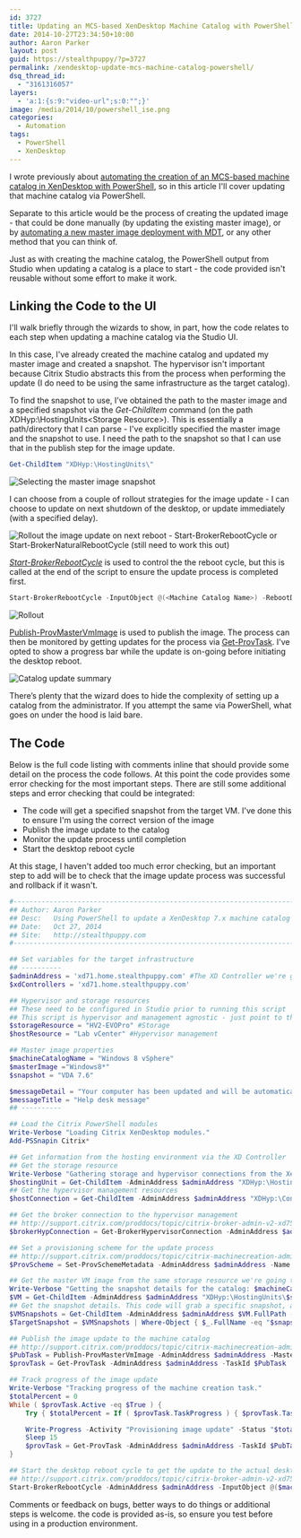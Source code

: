 ```yaml
---
id: 3727
title: Updating an MCS-based XenDesktop Machine Catalog with PowerShell
date: 2014-10-27T23:34:50+10:00
author: Aaron Parker
layout: post
guid: https://stealthpuppy/?p=3727
permalink: /xendesktop-update-mcs-machine-catalog-powershell/
dsq_thread_id:
  - "3161316057"
layers:
  - 'a:1:{s:9:"video-url";s:0:"";}'
image: /media/2014/10/powershell_ise.png
categories:
  - Automation
tags:
  - PowerShell
  - XenDesktop
---
```

I wrote previously about [automating the creation of an MCS-based machine catalog in XenDesktop with PowerShell]({{site.baseurl}}/xendesktop-mcs-machine-catalog-powershell/), so in this article I'll cover updating that machine catalog via PowerShell.

Separate to this article would be the process of creating the updated image - that could be done manually (by updating the existing master image), or by [automating a new master image deployment with MDT]({{site.baseurl}}/briforum-2014-hands-off-my-gold-image-the-slides/), or any other method that you can think of.

Just as with creating the machine catalog, the PowerShell output from Studio when updating a catalog is a place to start - the code provided isn't reusable without some effort to make it work.

## Linking the Code to the UI

I'll walk briefly through the wizards to show, in part, how the code relates to each step when updating a machine catalog via the Studio UI.

In this case, I've already created the machine catalog and updated my master image and created a snapshot. The hypervisor isn't important because Citrix Studio abstracts this from the process when performing the update (I do need to be using the same infrastructure as the target catalog).

To find the snapshot to use, I’ve obtained the path to the master image and a specified snapshot via the _Get-ChildItem_ command (on the path XDHyp:\HostingUnits\<Storage Resource>). This is essentially a path/directory that I can parse - I've explicitly specified the master image and the snapshot to use. I need the path to the snapshot so that I can use that in the publish step for the image update.

```powershell
Get-ChildItem "XDHyp:\HostingUnits\"
```

![Selecting the master image snapshot]({{site.baseurl}}/media/2014/10/01-Master-Image.png)

I can choose from a couple of rollout strategies for the image update - I can choose to update on next shutdown of the desktop, or update immediately (with a specified delay).

![Rollout the image update on next reboot - Start-BrokerRebootCycle or Start-BrokerNaturalRebootCycle (still need to work this out)]({{site.baseurl}}/media/2014/10/02-Rollout-01.png)

_[Start-BrokerRebootCycle](http://support.citrix.com/proddocs/topic/citrix-broker-admin-v2-xd75/start-brokerrebootcycle-xd75.html)_ is used to control the the reboot cycle, but this is called at the end of the script to ensure the update process is completed first.

```powershell
Start-BrokerRebootCycle -InputObject @(<Machine Catalog Name>) -RebootDuration 120 -WarningDuration 15 -WarningMessage <message> -WarningTitle <message>
```

![Rollout]({{site.baseurl}}/media/2014/10/02-Rollout-02.png)

[Publish-ProvMasterVmImage](http://support.citrix.com/proddocs/topic/citrix-machinecreation-admin-v2-xd75/publish-provmastervmimage-xd75.html) is used to publish the image. The process can then be monitored by getting updates for the process via [Get-ProvTask]("http://support.citrix.com/proddocs/topic/citrix-machinecreation-admin-v2-xd75/get-provtask-xd75.html). I've opted to show a progress bar while the update is on-going before initiating the desktop reboot.

![Catalog update summary]({{site.baseurl}}/media/2014/10/04-Summary.png)

There’s plenty that the wizard does to hide the complexity of setting up a catalog from the administrator. If you attempt the same via PowerShell, what goes on under the hood is laid bare.

## The Code

Below is the full code listing with comments inline that should provide some detail on the process the code follows. At this point the code provides some error checking for the most important steps. There are still some additional steps and error checking that could be integrated:

  * The code will get a specified snapshot from the target VM. I've done this to ensure I'm using the correct version of the image
  * Publish the image update to the catalog
  * Monitor the update process until completion
  * Start the desktop reboot cycle

At this stage, I haven't added too much error checking, but an important step to add will be to check that the image update process was successful and rollback if it wasn't.

```powershell
#---------------------------------------------------------------------------
## Author: Aaron Parker
## Desc:   Using PowerShell to update a XenDesktop 7.x machine catalog 
## Date:   Oct 27, 2014
## Site:   http://stealthpuppy.com
#---------------------------------------------------------------------------

## Set variables for the target infrastructure
## ----------
$adminAddress = 'xd71.home.stealthpuppy.com' #The XD Controller we're going to execute against
$xdControllers = 'xd71.home.stealthpuppy.com'

## Hypervisor and storage resources
## These need to be configured in Studio prior to running this script
## This script is hypervisor and management agnostic - just point to the right infrastructure
$storageResource = "HV2-EVOPro" #Storage
$hostResource = "Lab vCenter" #Hypervisor management

## Master image properties
$machineCatalogName = "Windows 8 vSphere"
$masterImage ="Windows8*"
$snapshot = "VDA 7.6"

$messageDetail = "Your computer has been updated and will be automatically restarted in 15 minutes."
$messageTitle = "Help desk message"
## ----------

## Load the Citrix PowerShell modules
Write-Verbose "Loading Citrix XenDesktop modules."
Add-PSSnapin Citrix*

## Get information from the hosting environment via the XD Controller
## Get the storage resource
Write-Verbose "Gathering storage and hypervisor connections from the XenDesktop infrastructure."
$hostingUnit = Get-ChildItem -AdminAddress $adminAddress "XDHyp:\HostingUnits" | Where-Object { $_.PSChildName -like $storageResource } | Select-Object PSChildName, PsPath
## Get the hypervisor management resources
$hostConnection = Get-ChildItem -AdminAddress $adminAddress "XDHyp:\Connections" | Where-Object { $_.PSChildName -like $hostResource }

## Get the broker connection to the hypervisor management
## http://support.citrix.com/proddocs/topic/citrix-broker-admin-v2-xd75/get-brokerhypervisorconnection-xd75.html
$brokerHypConnection = Get-BrokerHypervisorConnection -AdminAddress $adminAddress -HypHypervisorConnectionUid $hostConnection.HypervisorConnectionUid

## Set a provisioning scheme for the update process
## http://support.citrix.com/proddocs/topic/citrix-machinecreation-admin-v2-xd75/set-provschememetadata-xd75.html
$ProvScheme = Set-ProvSchemeMetadata -AdminAddress $adminAddress -Name 'ImageManagementPrep_DoImagePreparation' -ProvisioningSchemeName $machineCatalogName -Value 'True'

## Get the master VM image from the same storage resource we're going to deploy to. Could pull this from another storage resource available to the host
Write-Verbose "Getting the snapshot details for the catalog: $machineCatalogName"
$VM = Get-ChildItem -AdminAddress $adminAddress "XDHyp:\HostingUnits\$storageResource" | Where-Object { $_.ObjectType -eq "VM" -and $_.PSChildName -like $masterImage }
## Get the snapshot details. This code will grab a specific snapshot, although you could grab the last in the list assuming it's the latest.
$VMSnapshots = Get-ChildItem -AdminAddress $adminAddress $VM.FullPath -Recurse -Include *.snapshot
$TargetSnapshot = $VMSnapshots | Where-Object { $_.FullName -eq "$snapshot.snapshot" }

## Publish the image update to the machine catalog
## http://support.citrix.com/proddocs/topic/citrix-machinecreation-admin-v2-xd75/publish-provmastervmimage-xd75.html
$PubTask = Publish-ProvMasterVmImage -AdminAddress $adminAddress -MasterImageVM $TargetSnapshot.FullPath -ProvisioningSchemeName $machineCatalogName -RunAsynchronously
$provTask = Get-ProvTask -AdminAddress $adminAddress -TaskId $PubTask

## Track progress of the image update
Write-Verbose "Tracking progress of the machine creation task."
$totalPercent = 0
While ( $provTask.Active -eq $True ) {
    Try { $totalPercent = If ( $provTask.TaskProgress ) { $provTask.TaskProgress } Else {0} } Catch { }

    Write-Progress -Activity "Provisioning image update" -Status "$totalPercent% Complete:" -percentcomplete $totalPercent
    Sleep 15
    $provTask = Get-ProvTask -AdminAddress $adminAddress -TaskId $PubTask
}

## Start the desktop reboot cycle to get the update to the actual desktops
## http://support.citrix.com/proddocs/topic/citrix-broker-admin-v2-xd75/start-brokerrebootcycle-xd75.html
Start-BrokerRebootCycle -AdminAddress $adminAddress -InputObject @($machineCatalogName) -RebootDuration 60 -WarningDuration 15 -WarningMessage $messageDetail -WarningTitle $messageTitle
```

Comments or feedback on bugs, better ways to do things or additional steps is welcome. the code is provided as-is, so ensure you test before using in a production environment.
